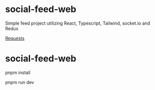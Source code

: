 # social-feed-web

Simple feed project utilizing React, Typescript, Tailwind, socket.io and Redux

[Requests](https://1drv.ms/u/s!AuxUvWPzhPAjeXXw-qOZBTK2bWc?e=ZjvBgf)

# social-feed-web

pnpm install


pnpm run dev

